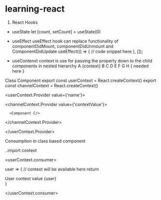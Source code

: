 # learning-react
1. React Hooks 
*  useState
   let [count, setCount] = useState(0)
   
* useEffect
  useEffect hook can replace functionality of componentDidMount, componentDidUnmount and ComponentDidUpdate 
useEffect(() => {
  // code snippet here
}, [<dependancies>]);

* useContenxt
context is use for passing the property down to the child components in nested hierarchy
        A  {context} 
B       C       D 
E       F       G 
                H { needed here } 
                
Class Component
export const userContext = React.createContext()
export const channelContext = React.createContext()

<userContext.Provider value={'name'}> 

   <channelContext.Provider value={'contextValue'}>
   
      <Component C/>
      
   </channelContext.Provider>
   
</userContext.Provider>

Consumption in class based component 

..import context 

<userContext.consumer>

   user => {
      // context will be available here
      return <div>User context value {user} </div>
   }

</userContext.consumer>
